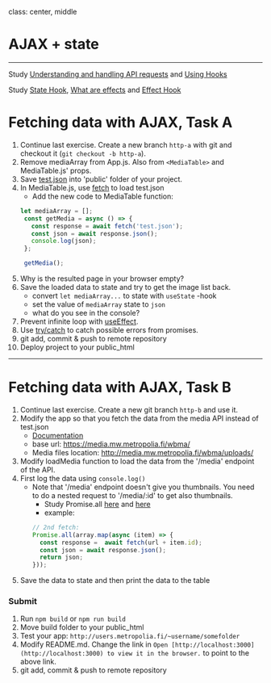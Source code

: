class: center, middle

# AJAX + state

---

Study [Understanding and handling API requests](https://www.youtube.com/watch?v=2N9iqkWfjC8&list=PLDIXF8nb0VG1v4S-smVy7GV0MHsJ3PJiL&index=7) and [Using Hooks](https://www.youtube.com/watch?v=rEFYriigJ5A&list=PLDIXF8nb0VG1v4S-smVy7GV0MHsJ3PJiL&index=9)

Study [State Hook](https://reactjs.org/docs/hooks-state.html), [What are effects](https://beta.reactjs.org/learn/synchronizing-with-effects) and [Effect Hook](https://reactjs.org/docs/hooks-effect.html)

# Fetching data with AJAX, Task A

1. Continue last exercise. Create a new branch `http-a` with git and checkout it (`git checkout -b http-a`).
2. Remove mediaArray from App.js. Also from `<MediaTable>` and MediaTable.js' props.
3. Save [test.json](./assets/test.json) into 'public' folder of your project.
4. In MediaTable.js, use [fetch](https://ilkkamtk.github.io/SSSF-course/Slides/JS%20recap/W1-2-JavaScript-cheat.html) to load test.json
    - Add the new code to MediaTable function:
    ```javascript
    let mediaArray = [];
     const getMedia = async () => {
       const response = await fetch('test.json');
       const json = await response.json();
       console.log(json);
     };
   
     getMedia();
    ```
5. Why is the resulted page in your browser empty?
6. Save the loaded data to state and try to get the image list back.
   - convert `let mediaArray...` to state with `useState` -hook
   - set the value of `mediaArray` state to `json` 
   - what do you see in the console?
7. Prevent infinite loop with [useEffect](https://www.robinwieruch.de/react-hooks-fetch-data).
8. Use [try/catch](https://developer.mozilla.org/en-US/docs/Web/JavaScript/Reference/Statements/try...catch) to catch possible errors from promises.
9. git add, commit & push to remote repository
10. Deploy project to your public_html 

---

# Fetching data with AJAX, Task B

1. Continue last exercise. Create a new git branch `http-b` and use it.
2. Modify the app so that you fetch the data from the media API instead of test.json
    - [Documentation](https://media.mw.metropolia.fi/wbma/docs/)
    - base url: https://media.mw.metropolia.fi/wbma/
    - Media files location: http://media.mw.metropolia.fi/wbma/uploads/
3. Modify loadMedia function to load the data from the '/media' endpoint of the API.
4. First log the data using ```console.log()```
    - Note that '/media' endpoint doesn't give you thumbnails. You need to do a nested request to '/media/:id' to get also thumbnails.
        - Study Promise.all [here](https://developer.mozilla.org/en-US/docs/Web/JavaScript/Reference/Global_Objects/Promise/all) and [here](http://promise-nuggets.github.io/articles/14-map-in-parallel.html)
        - example: 
        ```javascript
        // 2nd fetch:
        Promise.all(array.map(async (item) => {
          const response =  await fetch(url + item.id);
          const json = await response.json();
          return json;
        }));
        ```
5. Save the data to state and then print the data to the table

### Submit
1. Run `npm build` or `npm run build`
2. Move build folder to your public_html
3. Test your app: `http://users.metropolia.fi/~username/somefolder`
4. Modify README.md. Change the link in `Open [http://localhost:3000](http://localhost:3000) to view it in the browser.` to point to the above link.
5. git add, commit & push to remote repository
